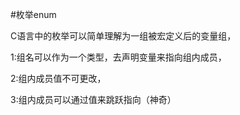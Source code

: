 #枚举enum

C语言中的枚举可以简单理解为一组被宏定义后的变量组，

1:组名可以作为一个类型，去声明变量来指向组内成员，

2:组内成员值不可更改，

3:组内成员可以通过值来跳跃指向（神奇）

